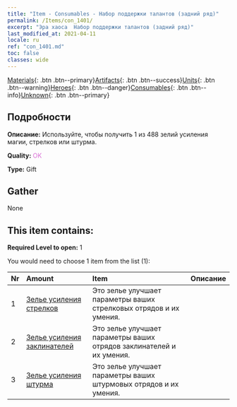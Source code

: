 ```yaml
---
title: "Item - Consumables - Набор поддержки талантов (задний ряд)"
permalink: /Items/con_1401/
excerpt: "Эра хаоса  Набор поддержки талантов (задний ряд)"
last_modified_at: 2021-04-11
locale: ru
ref: "con_1401.md"
toc: false
classes: wide
---
```

 [Materials](/ru/Items/){: .btn .btn--primary}[Artifacts](/ru/Items/Artifacts/){: .btn .btn--success}[Units](/ru/Items/Units/){: .btn .btn--warning}[Heroes](/ru/Items/Heroes/){: .btn .btn--danger}[Consumables](/ru/Items/Consumables/){: .btn .btn--info}[Unknown](/ru/Items/Unknown/){: .btn .btn--primary}

## Подробности
 **Описание:** Используйте, чтобы получить 1 из 488 зелий усиления магии, стрелков или штурма.

 **Quality:** <span style="color: #DA70D6">OK</span>

 **Type:** Gift

## Gather

  None

## This item contains:

 **Required Level to open:** 1

 You would need to choose 1 item from the list (1):

  | Nr | Amount |     Item    | Описание |
  |:---|:-------|:------------|:-----------:|
  | 1 | [Зелье усиления стрелков](/ru/Items/con_789/) | Это зелье улучшает параметры ваших стрелковых отрядов и их умения. | 
  | 2 | [Зелье усиления заклинателей](/ru/Items/con_790/) | Это зелье улучшает параметры ваших отрядов заклинателей и их умения. | 
  | 3 | [Зелье усиления штурма](/ru/Items/con_788/) | Это зелье улучшает параметры ваших штурмовых отрядов и их умения. | 
